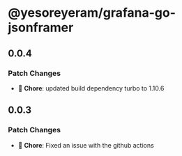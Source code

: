 # @yesoreyeram/grafana-go-jsonframer

## 0.0.4

### Patch Changes

- 🐛 **Chore**: updated build dependency turbo to 1.10.6

## 0.0.3

### Patch Changes

- 🐛 **Chore**: Fixed an issue with the github actions

